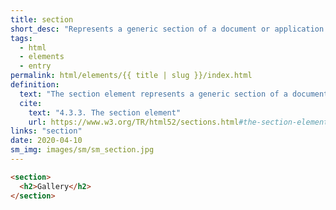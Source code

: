 ```yaml
---
title: section
short_desc: "Represents a generic section of a document or application."
tags:
  - html
  - elements
  - entry
permalink: html/elements/{{ title | slug }}/index.html
definition:
  text: "The section element represents a generic section of a document or application."
  cite:
    text: "4.3.3. The section element"
    url: https://www.w3.org/TR/html52/sections.html#the-section-element
links: "section"
date: 2020-04-10
sm_img: images/sm/sm_section.jpg
---
```


```html
<section>
  <h2>Gallery</h2>
</section>
```
